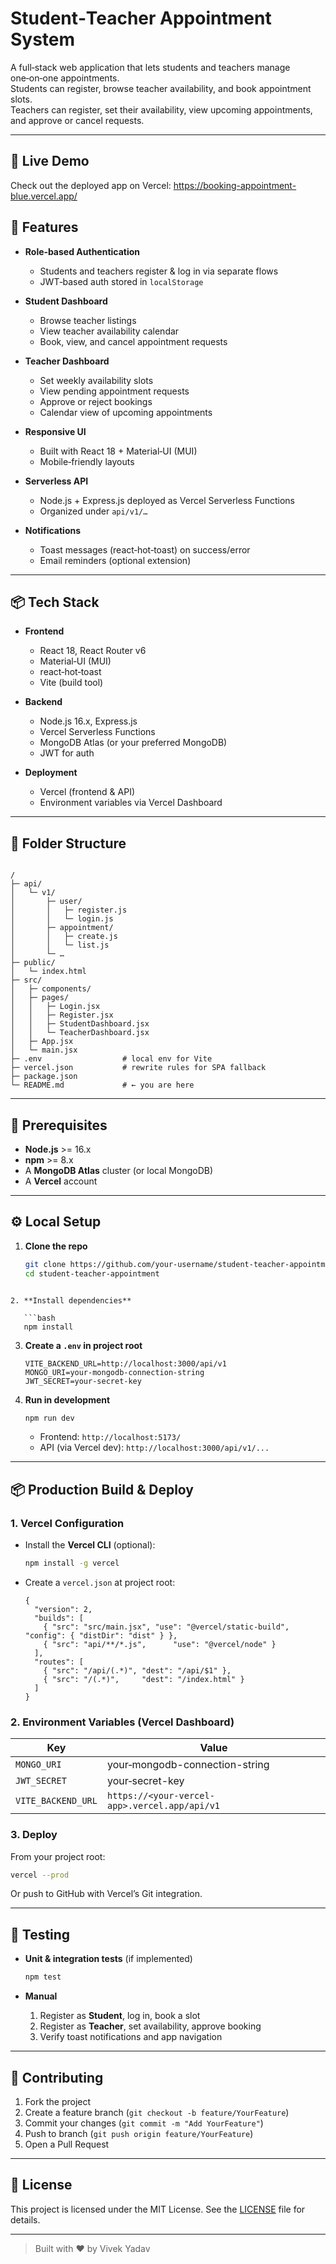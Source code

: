 # Student‑Teacher Appointment System

A full‑stack web application that lets students and teachers manage one‑on‑one appointments.  
Students can register, browse teacher availability, and book appointment slots.  
Teachers can register, set their availability, view upcoming appointments, and approve or cancel requests.

---
## 🚀 Live Demo

Check out the deployed app on Vercel: https://booking-appointment-blue.vercel.app/

## 🚀 Features

- **Role‑based Authentication**  
  - Students and teachers register & log in via separate flows  
  - JWT‑based auth stored in `localStorage`

- **Student Dashboard**  
  - Browse teacher listings  
  - View teacher availability calendar  
  - Book, view, and cancel appointment requests

- **Teacher Dashboard**  
  - Set weekly availability slots  
  - View pending appointment requests  
  - Approve or reject bookings  
  - Calendar view of upcoming appointments

- **Responsive UI**  
  - Built with React 18 + Material‑UI (MUI)  
  - Mobile‑friendly layouts

- **Serverless API**  
  - Node.js + Express.js deployed as Vercel Serverless Functions  
  - Organized under `api/v1/…`

- **Notifications**  
  - Toast messages (react‑hot‑toast) on success/error  
  - Email reminders (optional extension)

---

## 📦 Tech Stack

- **Frontend**  
  - React 18, React Router v6  
  - Material‑UI (MUI)  
  - react‑hot‑toast  
  - Vite (build tool)  

- **Backend**  
  - Node.js 16.x, Express.js  
  - Vercel Serverless Functions  
  - MongoDB Atlas (or your preferred MongoDB)  
  - JWT for auth  

- **Deployment**  
  - Vercel (frontend & API)  
  - Environment variables via Vercel Dashboard

---

## 📝 Folder Structure

```

/
├─ api/
│   └─ v1/
│       ├─ user/
│       │   ├─ register.js
│       │   └─ login.js
│       ├─ appointment/
│       │   ├─ create.js
│       │   └─ list.js
│       └─ …
├─ public/
│   └─ index.html
├─ src/
│   ├─ components/
│   ├─ pages/
│   │   ├─ Login.jsx
│   │   ├─ Register.jsx
│   │   ├─ StudentDashboard.jsx
│   │   └─ TeacherDashboard.jsx
│   ├─ App.jsx
│   └─ main.jsx
├─ .env                  # local env for Vite
├─ vercel.json           # rewrite rules for SPA fallback
├─ package.json
└─ README.md             # ← you are here

````

---

## 🔧 Prerequisites

- **Node.js** >= 16.x  
- **npm** >= 8.x  
- A **MongoDB Atlas** cluster (or local MongoDB)  
- A **Vercel** account  

---

## ⚙️ Local Setup

1. **Clone the repo**  
   ```bash
   git clone https://github.com/your‑username/student‑teacher‑appointment.git
   cd student‑teacher‑appointment
```

2. **Install dependencies**

   ```bash
   npm install
   ```

3. **Create a `.env` in project root**

   ```env
   VITE_BACKEND_URL=http://localhost:3000/api/v1
   MONGO_URI=your-mongodb-connection-string
   JWT_SECRET=your-secret-key
   ```

4. **Run in development**

   ```bash
   npm run dev
   ```

   * Frontend: `http://localhost:5173/`
   * API (via Vercel dev): `http://localhost:3000/api/v1/...`

---

## 📦 Production Build & Deploy

### 1. Vercel Configuration

* Install the **Vercel CLI** (optional):

  ```bash
  npm install -g vercel
  ```
* Create a `vercel.json` at project root:

  ```jsonc
  {
    "version": 2,
    "builds": [
      { "src": "src/main.jsx", "use": "@vercel/static-build", "config": { "distDir": "dist" } },
      { "src": "api/**/*.js",      "use": "@vercel/node" }
    ],
    "routes": [
      { "src": "/api/(.*)", "dest": "/api/$1" },
      { "src": "/(.*)",     "dest": "/index.html" }
    ]
  }
  ```

### 2. Environment Variables (Vercel Dashboard)

| Key                | Value                                         |
| ------------------ | --------------------------------------------- |
| `MONGO_URI`        | your‑mongodb-connection-string                |
| `JWT_SECRET`       | your‑secret-key                               |
| `VITE_BACKEND_URL` | `https://<your-vercel-app>.vercel.app/api/v1` |

### 3. Deploy

From your project root:

```bash
vercel --prod
```

Or push to GitHub with Vercel’s Git integration.

---

## 🧪 Testing

* **Unit & integration tests** (if implemented)

  ```bash
  npm test
  ```

* **Manual**

  1. Register as **Student**, log in, book a slot
  2. Register as **Teacher**, set availability, approve booking
  3. Verify toast notifications and app navigation

---

## 🤝 Contributing

1. Fork the project
2. Create a feature branch (`git checkout -b feature/YourFeature`)
3. Commit your changes (`git commit -m "Add YourFeature"`)
4. Push to branch (`git push origin feature/YourFeature`)
5. Open a Pull Request

---

## 📝 License

This project is licensed under the MIT License. See the [LICENSE](LICENSE) file for details.

---

> Built with ❤️ by Vivek Yadav

```
```
